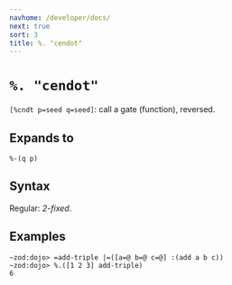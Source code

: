 ```yaml
---
navhome: /developer/docs/
next: true
sort: 3
title: %. "cendot"
---
```


# `%. "cendot"` 

`[%cndt p=seed q=seed]`: call a gate (function), reversed.

## Expands to

```
%-(q p)
```

## Syntax

Regular: *2-fixed*.

## Examples

```
~zod:dojo> =add-triple |=([a=@ b=@ c=@] :(add a b c))
~zod:dojo> %.([1 2 3] add-triple)
6
```

